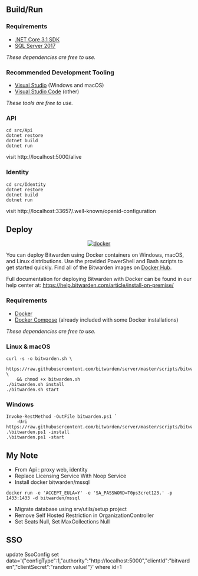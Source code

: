 ## Build/Run

### Requirements

- [.NET Core 3.1 SDK](https://www.microsoft.com/net/download/core)
- [SQL Server 2017](https://docs.microsoft.com/en-us/sql/index)

*These dependencies are free to use.*

### Recommended Development Tooling

- [Visual Studio](https://www.visualstudio.com/vs/) (Windows and macOS)
- [Visual Studio Code](https://code.visualstudio.com/) (other)

*These tools are free to use.*

### API

```
cd src/Api
dotnet restore
dotnet build
dotnet run
```

visit http://localhost:5000/alive

### Identity

```
cd src/Identity
dotnet restore
dotnet build
dotnet run
```

visit http://localhost:33657/.well-known/openid-configuration

## Deploy

<p align="center">
  <a href="https://hub.docker.com/u/bitwarden/" target="_blank">
    <img src="https://i.imgur.com/SZc8JnH.png" alt="docker" />
  </a>
</p>

You can deploy Bitwarden using Docker containers on Windows, macOS, and Linux distributions. Use the provided PowerShell and Bash scripts to get started quickly. Find all of the Bitwarden images on [Docker Hub](https://hub.docker.com/u/bitwarden/).

Full documentation for deploying Bitwarden with Docker can be found in our help center at: https://help.bitwarden.com/article/install-on-premise/

### Requirements

- [Docker](https://www.docker.com/community-edition#/download)
- [Docker Compose](https://docs.docker.com/compose/install/) (already included with some Docker installations)

*These dependencies are free to use.*

### Linux & macOS

```
curl -s -o bitwarden.sh \
    https://raw.githubusercontent.com/bitwarden/server/master/scripts/bitwarden.sh \
    && chmod +x bitwarden.sh
./bitwarden.sh install
./bitwarden.sh start
```

### Windows

```
Invoke-RestMethod -OutFile bitwarden.ps1 `
    -Uri https://raw.githubusercontent.com/bitwarden/server/master/scripts/bitwarden.ps1
.\bitwarden.ps1 -install
.\bitwarden.ps1 -start
```

## My Note

- From Api : proxy web, identity
- Replace Licensing Service With Noop Service
- Install docker bitwarden/mssql
```
docker run -e 'ACCEPT_EULA=Y' -e 'SA_PASSWORD=T0ps3cret123.' -p 1433:1433 -d bitwarden/mssql
```
- Migrate database using srv/utils/setup project
- Remove Self Hosted Restriction in OrganizationController
- Set Seats Null, Set MaxCollections Null

## SSO
update SsoConfig set data='{"configType":1,"authority":"http://localhost:5000","clientId":"bitwarden","clientSecret":"random value!"}' where id=1